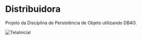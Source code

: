 # Distribuidora

Projeto da Disciplina de Persistência de Objeto utilizando DB4O.

![TelaInicial](https://user-images.githubusercontent.com/32220908/58921526-8956c300-870d-11e9-9765-b7cf813c098e.PNG)
